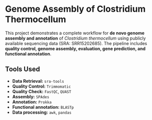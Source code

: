 # Genome Assembly of Clostridium Thermocellum
This project demonstrates a complete workflow for **de novo genome assembly and annotation** of *Clostridium thermocellum* using publicly available sequencing data (SRA: SRR15202685). The pipeline includes **quality control, genome assembly, evaluation, gene prediction, and functional annotation**.

## Tools Used
- **Data Retrieval:** `sra-tools`
- **Quality Control:** `Trimmomatic`
- **Quality Check:** `FastQC`, `QUAST`
- **Assembly:** `SPAdes`
- **Annotation:** `Prokka`
- **Functional annotation:** `BLASTp`
- **Data processing:** `awk`, `pandas`
